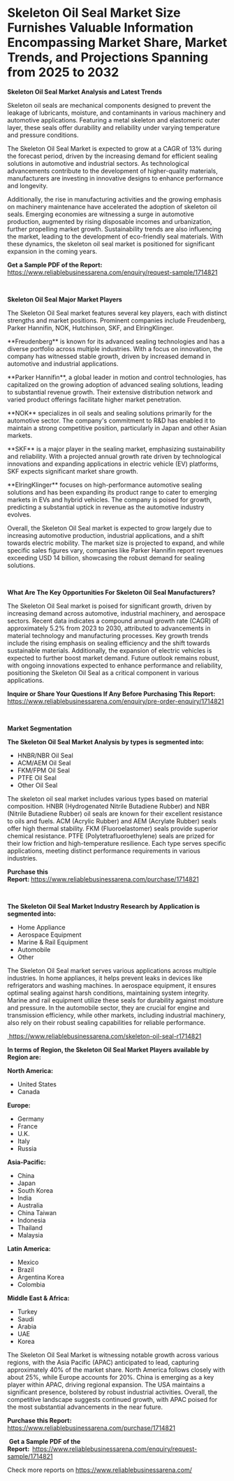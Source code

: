 <p><h1>Skeleton Oil Seal Market Size Furnishes Valuable Information Encompassing Market Share, Market Trends, and Projections Spanning from 2025 to 2032</h1></p><p><strong>Skeleton Oil Seal Market Analysis and Latest Trends</strong></p>
<p><p>Skeleton oil seals are mechanical components designed to prevent the leakage of lubricants, moisture, and contaminants in various machinery and automotive applications. Featuring a metal skeleton and elastomeric outer layer, these seals offer durability and reliability under varying temperature and pressure conditions. </p><p>The Skeleton Oil Seal Market is expected to grow at a CAGR of 13% during the forecast period, driven by the increasing demand for efficient sealing solutions in automotive and industrial sectors. As technological advancements contribute to the development of higher-quality materials, manufacturers are investing in innovative designs to enhance performance and longevity. </p><p>Additionally, the rise in manufacturing activities and the growing emphasis on machinery maintenance have accelerated the adoption of skeleton oil seals. Emerging economies are witnessing a surge in automotive production, augmented by rising disposable incomes and urbanization, further propelling market growth. Sustainability trends are also influencing the market, leading to the development of eco-friendly seal materials. With these dynamics, the skeleton oil seal market is positioned for significant expansion in the coming years.</p></p>
<p><strong>Get a Sample PDF of the Report:&nbsp;</strong> <a href="https://www.reliablebusinessarena.com/enquiry/request-sample/1714821?utm_campaign=3289&utm_medium=2&utm_source=Github&utm_content=ia&utm_term=10042025&utm_id=skeleton-oil-seal">https://www.reliablebusinessarena.com/enquiry/request-sample/1714821</a></p>
<p>&nbsp;</p>
<p><strong>Skeleton Oil Seal Major Market Players</strong></p>
<p><p>The Skeleton Oil Seal market features several key players, each with distinct strengths and market positions. Prominent companies include Freudenberg, Parker Hannifin, NOK, Hutchinson, SKF, and ElringKlinger.</p><p>**Freudenberg** is known for its advanced sealing technologies and has a diverse portfolio across multiple industries. With a focus on innovation, the company has witnessed stable growth, driven by increased demand in automotive and industrial applications. </p><p>**Parker Hannifin**, a global leader in motion and control technologies, has capitalized on the growing adoption of advanced sealing solutions, leading to substantial revenue growth. Their extensive distribution network and varied product offerings facilitate higher market penetration.</p><p>**NOK** specializes in oil seals and sealing solutions primarily for the automotive sector. The company's commitment to R&D has enabled it to maintain a strong competitive position, particularly in Japan and other Asian markets.</p><p>**SKF** is a major player in the sealing market, emphasizing sustainability and reliability. With a projected annual growth rate driven by technological innovations and expanding applications in electric vehicle (EV) platforms, SKF expects significant market share growth.</p><p>**ElringKlinger** focuses on high-performance automotive sealing solutions and has been expanding its product range to cater to emerging markets in EVs and hybrid vehicles. The company is poised for growth, predicting a substantial uptick in revenue as the automotive industry evolves.</p><p>Overall, the Skeleton Oil Seal market is expected to grow largely due to increasing automotive production, industrial applications, and a shift towards electric mobility. The market size is projected to expand, and while specific sales figures vary, companies like Parker Hannifin report revenues exceeding USD 14 billion, showcasing the robust demand for sealing solutions.</p></p>
<p>&nbsp;</p>
<p><strong>What Are The Key Opportunities For Skeleton Oil Seal Manufacturers?</strong></p>
<p><p>The Skeleton Oil Seal market is poised for significant growth, driven by increasing demand across automotive, industrial machinery, and aerospace sectors. Recent data indicates a compound annual growth rate (CAGR) of approximately 5.2% from 2023 to 2030, attributed to advancements in material technology and manufacturing processes. Key growth trends include the rising emphasis on sealing efficiency and the shift towards sustainable materials. Additionally, the expansion of electric vehicles is expected to further boost market demand. Future outlook remains robust, with ongoing innovations expected to enhance performance and reliability, positioning the Skeleton Oil Seal as a critical component in various applications.</p></p>
<p><strong>Inquire or Share Your Questions If Any Before Purchasing This Report:</strong> <a href="https://www.reliablebusinessarena.com/enquiry/pre-order-enquiry/1714821?utm_campaign=3289&utm_medium=2&utm_source=Github&utm_content=ia&utm_term=10042025&utm_id=skeleton-oil-seal">https://www.reliablebusinessarena.com/enquiry/pre-order-enquiry/1714821</a></p>
<p>&nbsp;</p>
<p><strong>Market Segmentation</strong></p>
<p><strong>The Skeleton Oil Seal Market Analysis by types is segmented into:</strong></p>
<p><ul><li>HNBR/NBR Oil Seal</li><li>ACM/AEM Oil Seal</li><li>FKM/FPM Oil Seal</li><li>PTFE Oil Seal</li><li>Other Oil Seal</li></ul></p>
<p><p>The skeleton oil seal market includes various types based on material composition. HNBR (Hydrogenated Nitrile Butadiene Rubber) and NBR (Nitrile Butadiene Rubber) oil seals are known for their excellent resistance to oils and fuels. ACM (Acrylic Rubber) and AEM (Acrylate Rubber) seals offer high thermal stability. FKM (Fluoroelastomer) seals provide superior chemical resistance. PTFE (Polytetrafluoroethylene) seals are prized for their low friction and high-temperature resilience. Each type serves specific applications, meeting distinct performance requirements in various industries.</p></p>
<p><strong>Purchase this Report:&nbsp;</strong><a href="https://www.reliablebusinessarena.com/purchase/1714821?utm_campaign=3289&utm_medium=2&utm_source=Github&utm_content=ia&utm_term=10042025&utm_id=skeleton-oil-seal">https://www.reliablebusinessarena.com/purchase/1714821</a></p>
<p>&nbsp;</p>
<p><strong>The Skeleton Oil Seal Market Industry Research by Application is segmented into:</strong></p>
<p><ul><li>Home Appliance</li><li>Aerospace Equipment</li><li>Marine & Rail Equipment</li><li>Automobile</li><li>Other</li></ul></p>
<p><p>The Skeleton Oil Seal market serves various applications across multiple industries. In home appliances, it helps prevent leaks in devices like refrigerators and washing machines. In aerospace equipment, it ensures optimal sealing against harsh conditions, maintaining system integrity. Marine and rail equipment utilize these seals for durability against moisture and pressure. In the automobile sector, they are crucial for engine and transmission efficiency, while other markets, including industrial machinery, also rely on their robust sealing capabilities for reliable performance.</p></p>
<p><a href="https://www.reliablebusinessarena.com/skeleton-oil-seal-r1714821?utm_campaign=3289&utm_medium=2&utm_source=Github&utm_content=ia&utm_term=10042025&utm_id=skeleton-oil-seal">&nbsp;https://www.reliablebusinessarena.com/skeleton-oil-seal-r1714821</a></p>
<p><strong>In terms of Region, the Skeleton Oil Seal Market Players available by Region are:</strong></p>
<p>
    <p> <strong> North America: </strong>
        <ul>
            <li>United States</li>
            <li>Canada</li>
        </ul>
        </p> 
    <p> <strong> Europe: </strong>
        <ul>
            <li>Germany</li>
            <li>France</li>
            <li>U.K.</li>
            <li>Italy</li>
            <li>Russia</li>
        </ul>
        </p> 
    <p> <strong> Asia-Pacific: </strong>
        <ul>
            <li>China</li>
            <li>Japan</li>
            <li>South Korea</li>
            <li>India</li>
            <li>Australia</li>
            <li>China Taiwan</li>
            <li>Indonesia</li>
            <li>Thailand</li>
            <li>Malaysia</li>
        </ul>
        </p> 
    <p> <strong> Latin America: </strong>
        <ul>
            <li>Mexico</li>
            <li>Brazil</li>
            <li>Argentina Korea</li>
            <li>Colombia</li>
        </ul>
        </p> 
    <p> <strong> Middle East & Africa: </strong>
        <ul>
            <li>Turkey</li>
            <li>Saudi</li>
            <li>Arabia</li>
            <li>UAE</li>
            <li>Korea</li>
        </ul>
    </p>
    </p>
<p><p>The Skeleton Oil Seal Market is witnessing notable growth across various regions, with the Asia Pacific (APAC) anticipated to lead, capturing approximately 40% of the market share. North America follows closely with about 25%, while Europe accounts for 20%. China is emerging as a key player within APAC, driving regional expansion. The USA maintains a significant presence, bolstered by robust industrial activities. Overall, the competitive landscape suggests continued growth, with APAC poised for the most substantial advancements in the near future.</p></p>
<p><strong>Purchase this Report: </strong><a href="https://www.reliablebusinessarena.com/purchase/1714821?utm_campaign=3289&utm_medium=2&utm_source=Github&utm_content=ia&utm_term=10042025&utm_id=skeleton-oil-seal">https://www.reliablebusinessarena.com/purchase/1714821</a></p>
<p>&nbsp;<strong>Get a Sample PDF of the Report:&nbsp;&nbsp;</strong><a href="https://www.reliablebusinessarena.com/enquiry/request-sample/1714821?utm_campaign=3289&utm_medium=2&utm_source=Github&utm_content=ia&utm_term=10042025&utm_id=skeleton-oil-seal">https://www.reliablebusinessarena.com/enquiry/request-sample/1714821</a></p>
<p><strong></strong></p>
<p>Check more reports on <a href="https://www.reliablebusinessarena.com/?utm_campaign=3289&utm_medium=2&utm_source=Github&utm_content=ia&utm_term=10042025&utm_id=skeleton-oil-seal">https://www.reliablebusinessarena.com/</a></p>